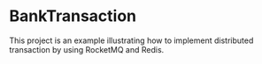 # BankTransaction
This project is an example illustrating how to implement distributed transaction by using RocketMQ and Redis.
